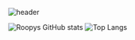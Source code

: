 ![header](https://capsule-render.vercel.app/api?type=waving&color=#FFC0CB&height=300&section=header&text=Roopy's%20Github%20Info&fontSize=70)

![Roopys GitHub stats](https://github-readme-stats.vercel.app/api?username=21929457&show_icons=true&theme=radical)
![Top Langs](https://github-readme-stats.vercel.app/api/top-langs/?username=21929457&layout=compact)
